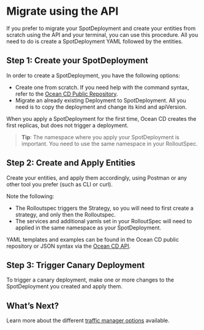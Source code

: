 # Migrate using the API

If you prefer to migrate your SpotDeployment and create your entities from scratch using the API and your terminal, you can use this procedure. All you need to do is create a SpotDeployment YAML followed by the entities.

## Step 1: Create your SpotDeployment

In order to create a SpotDeployment, you have the following options:

- Create one from scratch. If you need help with the command syntax, refer to the [Ocean CD Public Repository](https://github.com/spotinst/spot-oceancd-releases/tree/main/Quick%20Start%20%26%20Examples).
- Migrate an already existing Deployment to SpotDeployment. All you need is to copy the deployment and change its kind and apiVersion.

When you apply a SpotDeployment for the first time, Ocean CD creates the first replicas, but does not trigger a deployment.

> **Tip**: The namespace where you apply your SpotDeployment is important. You need to use the same namespace in your RolloutSpec.

## Step 2: Create and Apply Entities

Create your entities, and apply them accordingly, using Postman or any other tool you prefer (such as CLI or curl).

Note the following:
- The Rolloutspec triggers the Strategy, so you will need to first create a strategy, and only then the Rolloutspec.
- The services and additional yamls set in your RolloutSpec will need to applied in the same namespace as your SpotDeployment.

YAML templates and examples can be found in the Ocean CD public repository or JSON syntax via the [Ocean CD API](https://docs.spot.io/api/#tag/Ocean-CD).

## Step 3: Trigger Canary Deployment

To trigger a canary deployment, make one or more changes to the SpotDeployment you created and apply them.

## What’s Next?

Learn more about the different [traffic manager options](ocean-cd/getting-started/traffic-manager-reference) available.
